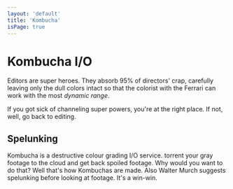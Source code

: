 ```yaml
---
layout: 'default'
title: 'Kombucha'
isPage: true
---
```


# Kombucha I/O #

Editors are super heroes. They absorb 95% of directors' crap, carefully leaving only the dull colors intact so that the colorist with the Ferrari can work with the most *dynamic range*. 

If you got sick of channeling super powers, you're at the right place. If not, well, go back to editing.

## Spelunking ##

Kombucha is a destructive colour grading I/O service. torrent your gray footage to the cloud and get back spoiled footage. Why would you want to do that? Well that's how Kombuchas are made. Also Walter Murch suggests spelunking before looking at footage. It's a win-win.

